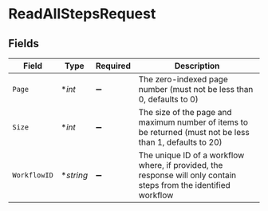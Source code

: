 # ReadAllStepsRequest


## Fields

| Field                                                                                                             | Type                                                                                                              | Required                                                                                                          | Description                                                                                                       |
| ----------------------------------------------------------------------------------------------------------------- | ----------------------------------------------------------------------------------------------------------------- | ----------------------------------------------------------------------------------------------------------------- | ----------------------------------------------------------------------------------------------------------------- |
| `Page`                                                                                                            | **int*                                                                                                            | :heavy_minus_sign:                                                                                                | The zero-indexed page number (must not be less than 0, defaults to 0)                                             |
| `Size`                                                                                                            | **int*                                                                                                            | :heavy_minus_sign:                                                                                                | The size of the page and maximum number of items to be returned (must not be less than 1, defaults to 20)         |
| `WorkflowID`                                                                                                      | **string*                                                                                                         | :heavy_minus_sign:                                                                                                | The unique ID of a workflow where, if provided, the response will only contain steps from the identified workflow |